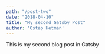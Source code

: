 ```yaml
---
path: "/post-two"
date: "2018-04-10"
title: "My second Gatsby Post"
author: 'Ostap Hetman'
---
```


This is my second blog post in Gatsby